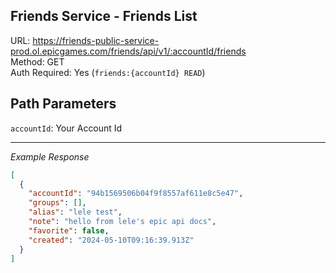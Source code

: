 ## Friends Service - Friends List

URL: https://friends-public-service-prod.ol.epicgames.com/friends/api/v1/:accountId/friends \
Method: GET \
Auth Required: Yes (`friends:{accountId} READ`)

## Path Parameters

`accountId`: Your Account Id

---

_Example Response_

```json
[
  {
    "accountId": "94b1569506b04f9f8557af611e8c5e47",
    "groups": [],
    "alias": "lele test",
    "note": "hello from lele's epic api docs",
    "favorite": false,
    "created": "2024-05-10T09:16:39.913Z"
  }
]
```
